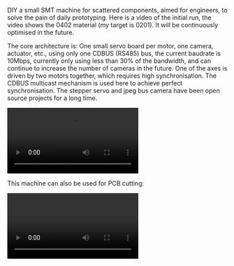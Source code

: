 DIY a small SMT machine for scattered components, aimed for engineers, to solve the pain of daily prototyping.
Here is a video of the initial run, the video shows the 0402 material (my target is 0201).
It will be continuously optimised in the future.

The core architecture is:
One small servo board per motor, one camera, actuator, etc.,
using only one CDBUS (RS485) bus, the current baudrate is 10Mbps, currently only using less than 30% of the bandwidth,
and can continue to increase the number of cameras in the future.
One of the axes is driven by two motors together, which requires high synchronisation.
The CDBUS multicast mechanism is used here to achieve perfect synchronisation.
The stepper servo and jpeg bus camera have been open source projects for a long time.

<p>
  <div class="embed-responsive embed-responsive-16by9">
    <video class="embed-responsive-item" controls>
      <source src="cd-pnp.mp4" type="video/mp4">
    </video>
  </div>
</p>


This machine can also be used for PCB cutting:

<p>
  <div class="embed-responsive embed-responsive-16by9">
    <video class="embed-responsive-item" controls>
      <source src="cnc-cut.mp4" type="video/mp4">
    </video>
  </div>
</p>
